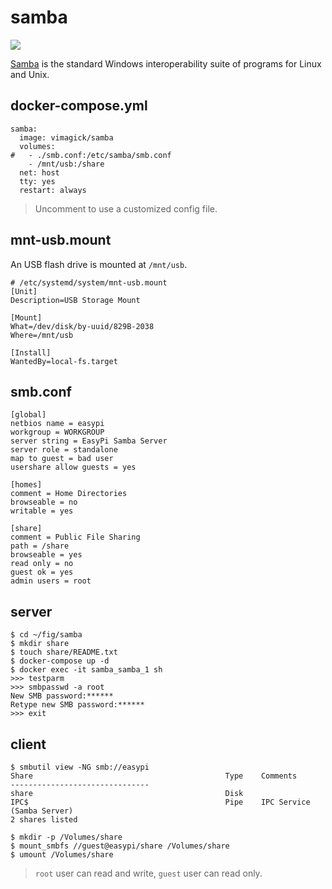 samba
=====

![](https://badge.imagelayers.io/vimagick/samba:latest.svg)

[Samba][1] is the standard Windows interoperability suite of programs for
Linux and Unix.

## docker-compose.yml

```
samba:
  image: vimagick/samba
  volumes:
#   - ./smb.conf:/etc/samba/smb.conf
    - /mnt/usb:/share
  net: host
  tty: yes
  restart: always
```

> Uncomment to use a customized config file.

## mnt-usb.mount

An USB flash drive is mounted at `/mnt/usb`.

```
# /etc/systemd/system/mnt-usb.mount
[Unit]
Description=USB Storage Mount

[Mount]
What=/dev/disk/by-uuid/829B-2038
Where=/mnt/usb

[Install]
WantedBy=local-fs.target
```

## smb.conf

```
[global]
netbios name = easypi
workgroup = WORKGROUP
server string = EasyPi Samba Server
server role = standalone
map to guest = bad user
usershare allow guests = yes

[homes]
comment = Home Directories
browseable = no
writable = yes

[share]
comment = Public File Sharing
path = /share
browseable = yes
read only = no
guest ok = yes
admin users = root
```

## server

```
$ cd ~/fig/samba
$ mkdir share
$ touch share/README.txt
$ docker-compose up -d
$ docker exec -it samba_samba_1 sh
>>> testparm
>>> smbpasswd -a root
New SMB password:******
Retype new SMB password:******
>>> exit
```

## client

```
$ smbutil view -NG smb://easypi
Share                                           Type    Comments
-------------------------------
share                                           Disk
IPC$                                            Pipe    IPC Service (Samba Server)
2 shares listed

$ mkdir -p /Volumes/share
$ mount_smbfs //guest@easypi/share /Volumes/share
$ umount /Volumes/share
```

> `root` user can read and write, `guest` user can read only.

[1]: https://www.samba.org/
